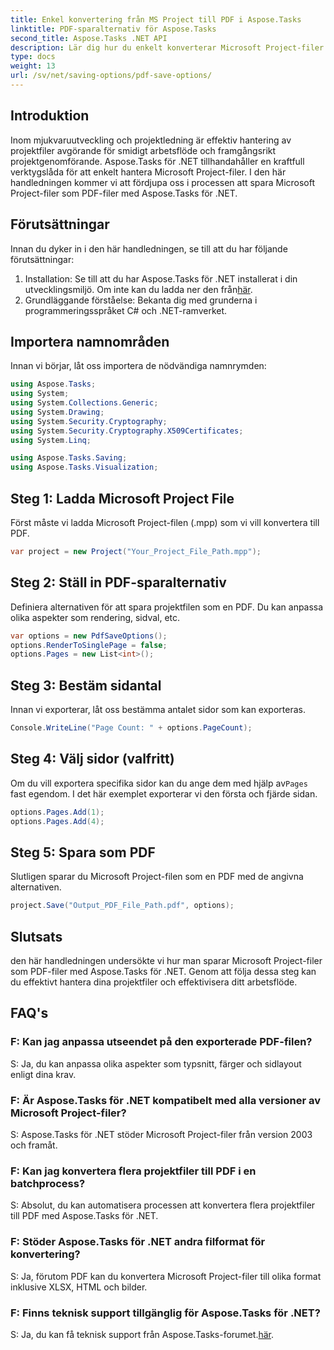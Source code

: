 ```yaml
---
title: Enkel konvertering från MS Project till PDF i Aspose.Tasks
linktitle: PDF-sparalternativ för Aspose.Tasks
second_title: Aspose.Tasks .NET API
description: Lär dig hur du enkelt konverterar Microsoft Project-filer till PDF-filer med Aspose.Tasks för .NET. Förbättra ditt arbetsflöde för projektledning.
type: docs
weight: 13
url: /sv/net/saving-options/pdf-save-options/
---
```

## Introduktion
Inom mjukvaruutveckling och projektledning är effektiv hantering av projektfiler avgörande för smidigt arbetsflöde och framgångsrikt projektgenomförande. Aspose.Tasks för .NET tillhandahåller en kraftfull verktygslåda för att enkelt hantera Microsoft Project-filer. I den här handledningen kommer vi att fördjupa oss i processen att spara Microsoft Project-filer som PDF-filer med Aspose.Tasks för .NET. 
## Förutsättningar
Innan du dyker in i den här handledningen, se till att du har följande förutsättningar:
1.  Installation: Se till att du har Aspose.Tasks för .NET installerat i din utvecklingsmiljö. Om inte kan du ladda ner den från[här](https://releases.aspose.com/tasks/net/).
2. Grundläggande förståelse: Bekanta dig med grunderna i programmeringsspråket C# och .NET-ramverket.

## Importera namnområden
Innan vi börjar, låt oss importera de nödvändiga namnrymden:
```csharp
using Aspose.Tasks;
using System;
using System.Collections.Generic;
using System.Drawing;
using System.Security.Cryptography;
using System.Security.Cryptography.X509Certificates;
using System.Linq;

using Aspose.Tasks.Saving;
using Aspose.Tasks.Visualization;
```

## Steg 1: Ladda Microsoft Project File
Först måste vi ladda Microsoft Project-filen (.mpp) som vi vill konvertera till PDF.
```csharp
var project = new Project("Your_Project_File_Path.mpp");
```
## Steg 2: Ställ in PDF-sparalternativ
Definiera alternativen för att spara projektfilen som en PDF. Du kan anpassa olika aspekter som rendering, sidval, etc.
```csharp
var options = new PdfSaveOptions();
options.RenderToSinglePage = false;
options.Pages = new List<int>();
```
## Steg 3: Bestäm sidantal
Innan vi exporterar, låt oss bestämma antalet sidor som kan exporteras.
```csharp
Console.WriteLine("Page Count: " + options.PageCount);
```
## Steg 4: Välj sidor (valfritt)
 Om du vill exportera specifika sidor kan du ange dem med hjälp av`Pages` fast egendom. I det här exemplet exporterar vi den första och fjärde sidan.
```csharp
options.Pages.Add(1);
options.Pages.Add(4);
```
## Steg 5: Spara som PDF
Slutligen sparar du Microsoft Project-filen som en PDF med de angivna alternativen.
```csharp
project.Save("Output_PDF_File_Path.pdf", options);
```

## Slutsats
den här handledningen undersökte vi hur man sparar Microsoft Project-filer som PDF-filer med Aspose.Tasks för .NET. Genom att följa dessa steg kan du effektivt hantera dina projektfiler och effektivisera ditt arbetsflöde.
## FAQ's
### F: Kan jag anpassa utseendet på den exporterade PDF-filen?
S: Ja, du kan anpassa olika aspekter som typsnitt, färger och sidlayout enligt dina krav.
### F: Är Aspose.Tasks för .NET kompatibelt med alla versioner av Microsoft Project-filer?
S: Aspose.Tasks för .NET stöder Microsoft Project-filer från version 2003 och framåt.
### F: Kan jag konvertera flera projektfiler till PDF i en batchprocess?
S: Absolut, du kan automatisera processen att konvertera flera projektfiler till PDF med Aspose.Tasks för .NET.
### F: Stöder Aspose.Tasks för .NET andra filformat för konvertering?
S: Ja, förutom PDF kan du konvertera Microsoft Project-filer till olika format inklusive XLSX, HTML och bilder.
### F: Finns teknisk support tillgänglig för Aspose.Tasks för .NET?
 S: Ja, du kan få teknisk support från Aspose.Tasks-forumet.[här](https://forum.aspose.com/c/tasks/15).